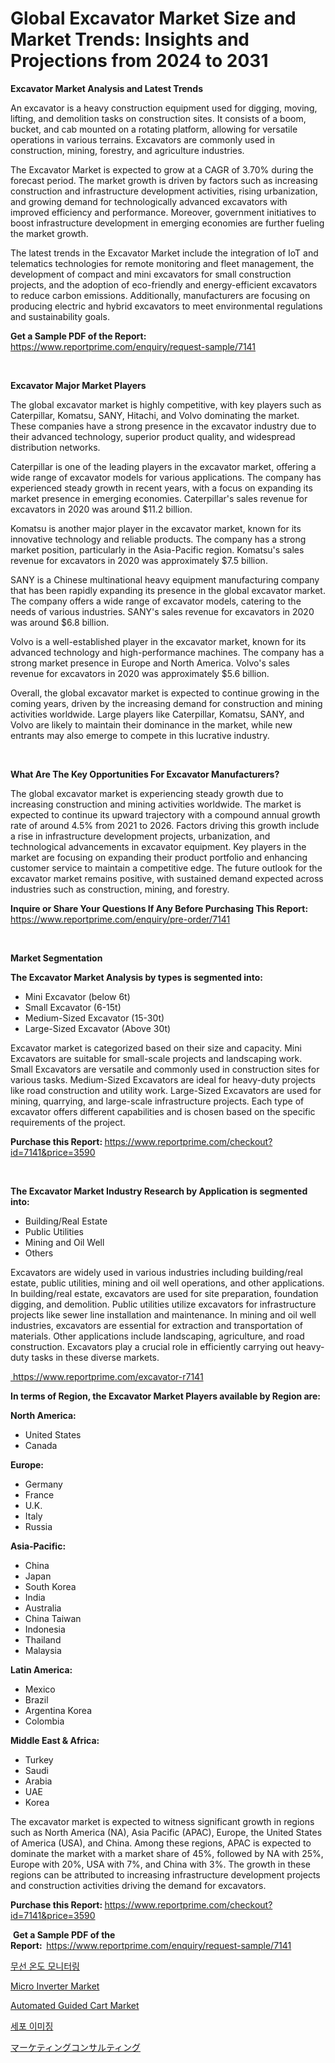 <p><h1>Global Excavator Market Size and Market Trends: Insights and Projections from 2024 to 2031</h1></p><p><strong>Excavator Market Analysis and Latest Trends</strong></p>
<p><p>An excavator is a heavy construction equipment used for digging, moving, lifting, and demolition tasks on construction sites. It consists of a boom, bucket, and cab mounted on a rotating platform, allowing for versatile operations in various terrains. Excavators are commonly used in construction, mining, forestry, and agriculture industries.</p><p>The Excavator Market is expected to grow at a CAGR of 3.70% during the forecast period. The market growth is driven by factors such as increasing construction and infrastructure development activities, rising urbanization, and growing demand for technologically advanced excavators with improved efficiency and performance. Moreover, government initiatives to boost infrastructure development in emerging economies are further fueling the market growth.</p><p>The latest trends in the Excavator Market include the integration of IoT and telematics technologies for remote monitoring and fleet management, the development of compact and mini excavators for small construction projects, and the adoption of eco-friendly and energy-efficient excavators to reduce carbon emissions. Additionally, manufacturers are focusing on producing electric and hybrid excavators to meet environmental regulations and sustainability goals.</p></p>
<p><strong>Get a Sample PDF of the Report:&nbsp;</strong> <a href="https://www.reportprime.com/enquiry/request-sample/7141">https://www.reportprime.com/enquiry/request-sample/7141</a></p>
<p>&nbsp;</p>
<p><strong>Excavator Major Market Players</strong></p>
<p><p>The global excavator market is highly competitive, with key players such as Caterpillar, Komatsu, SANY, Hitachi, and Volvo dominating the market. These companies have a strong presence in the excavator industry due to their advanced technology, superior product quality, and widespread distribution networks.</p><p>Caterpillar is one of the leading players in the excavator market, offering a wide range of excavator models for various applications. The company has experienced steady growth in recent years, with a focus on expanding its market presence in emerging economies. Caterpillar's sales revenue for excavators in 2020 was around $11.2 billion.</p><p>Komatsu is another major player in the excavator market, known for its innovative technology and reliable products. The company has a strong market position, particularly in the Asia-Pacific region. Komatsu's sales revenue for excavators in 2020 was approximately $7.5 billion.</p><p>SANY is a Chinese multinational heavy equipment manufacturing company that has been rapidly expanding its presence in the global excavator market. The company offers a wide range of excavator models, catering to the needs of various industries. SANY's sales revenue for excavators in 2020 was around $6.8 billion.</p><p>Volvo is a well-established player in the excavator market, known for its advanced technology and high-performance machines. The company has a strong market presence in Europe and North America. Volvo's sales revenue for excavators in 2020 was approximately $5.6 billion.</p><p>Overall, the global excavator market is expected to continue growing in the coming years, driven by the increasing demand for construction and mining activities worldwide. Large players like Caterpillar, Komatsu, SANY, and Volvo are likely to maintain their dominance in the market, while new entrants may also emerge to compete in this lucrative industry.</p></p>
<p>&nbsp;</p>
<p><strong>What Are The Key Opportunities For Excavator Manufacturers?</strong></p>
<p><p>The global excavator market is experiencing steady growth due to increasing construction and mining activities worldwide. The market is expected to continue its upward trajectory with a compound annual growth rate of around 4.5% from 2021 to 2026. Factors driving this growth include a rise in infrastructure development projects, urbanization, and technological advancements in excavator equipment. Key players in the market are focusing on expanding their product portfolio and enhancing customer service to maintain a competitive edge. The future outlook for the excavator market remains positive, with sustained demand expected across industries such as construction, mining, and forestry.</p></p>
<p><strong>Inquire or Share Your Questions If Any Before Purchasing This Report:</strong> <a href="https://www.reportprime.com/enquiry/pre-order/7141">https://www.reportprime.com/enquiry/pre-order/7141</a></p>
<p>&nbsp;</p>
<p><strong>Market Segmentation</strong></p>
<p><strong>The Excavator Market Analysis by types is segmented into:</strong></p>
<p><ul><li>Mini Excavator (below 6t)</li><li>Small Excavator (6-15t)</li><li>Medium-Sized Excavator (15-30t)</li><li>Large-Sized Excavator (Above 30t)</li></ul></p>
<p><p>Excavator market is categorized based on their size and capacity. Mini Excavators are suitable for small-scale projects and landscaping work. Small Excavators are versatile and commonly used in construction sites for various tasks. Medium-Sized Excavators are ideal for heavy-duty projects like road construction and utility work. Large-Sized Excavators are used for mining, quarrying, and large-scale infrastructure projects. Each type of excavator offers different capabilities and is chosen based on the specific requirements of the project.</p></p>
<p><strong>Purchase this Report:&nbsp;</strong><a href="https://www.reportprime.com/checkout?id=7141&price=3590">https://www.reportprime.com/checkout?id=7141&price=3590</a></p>
<p>&nbsp;</p>
<p><strong>The Excavator Market Industry Research by Application is segmented into:</strong></p>
<p><ul><li>Building/Real Estate</li><li>Public Utilities</li><li>Mining and Oil Well</li><li>Others</li></ul></p>
<p><p>Excavators are widely used in various industries including building/real estate, public utilities, mining and oil well operations, and other applications. In building/real estate, excavators are used for site preparation, foundation digging, and demolition. Public utilities utilize excavators for infrastructure projects like sewer line installation and maintenance. In mining and oil well industries, excavators are essential for extraction and transportation of materials. Other applications include landscaping, agriculture, and road construction. Excavators play a crucial role in efficiently carrying out heavy-duty tasks in these diverse markets.</p></p>
<p><a href="https://www.reportprime.com/excavator-r7141">&nbsp;https://www.reportprime.com/excavator-r7141</a></p>
<p><strong>In terms of Region, the Excavator Market Players available by Region are:</strong></p>
<p>
    <p> <strong> North America: </strong>
        <ul>
            <li>United States</li>
            <li>Canada</li>
        </ul>
        </p> 
    <p> <strong> Europe: </strong>
        <ul>
            <li>Germany</li>
            <li>France</li>
            <li>U.K.</li>
            <li>Italy</li>
            <li>Russia</li>
        </ul>
        </p> 
    <p> <strong> Asia-Pacific: </strong>
        <ul>
            <li>China</li>
            <li>Japan</li>
            <li>South Korea</li>
            <li>India</li>
            <li>Australia</li>
            <li>China Taiwan</li>
            <li>Indonesia</li>
            <li>Thailand</li>
            <li>Malaysia</li>
        </ul>
        </p> 
    <p> <strong> Latin America: </strong>
        <ul>
            <li>Mexico</li>
            <li>Brazil</li>
            <li>Argentina Korea</li>
            <li>Colombia</li>
        </ul>
        </p> 
    <p> <strong> Middle East & Africa: </strong>
        <ul>
            <li>Turkey</li>
            <li>Saudi</li>
            <li>Arabia</li>
            <li>UAE</li>
            <li>Korea</li>
        </ul>
    </p>
    </p>
<p><p>The excavator market is expected to witness significant growth in regions such as North America (NA), Asia Pacific (APAC), Europe, the United States of America (USA), and China. Among these regions, APAC is expected to dominate the market with a market share of 45%, followed by NA with 25%, Europe with 20%, USA with 7%, and China with 3%. The growth in these regions can be attributed to increasing infrastructure development projects and construction activities driving the demand for excavators.</p></p>
<p><strong>Purchase this Report: </strong><a href="https://www.reportprime.com/checkout?id=7141&price=3590">https://www.reportprime.com/checkout?id=7141&price=3590</a></p>
<p>&nbsp;<strong>Get a Sample PDF of the Report:&nbsp;&nbsp;</strong><a href="https://www.reportprime.com/enquiry/request-sample/7141">https://www.reportprime.com/enquiry/request-sample/7141</a></p>
<p><strong></strong></p>
<p><p><a href="https://medium.com/@johnsonlowe2023_38650/%EB%AC%B4%EC%84%A0-%EC%98%A8%EB%8F%84-%EB%AA%A8%EB%8B%88%ED%84%B0%EB%A7%81-%EC%8B%9C%EC%9E%A5-%EC%A0%90%EC%9C%A0%EC%9C%A8-%EB%B0%8F-%EC%8B%9C%EC%9E%A5-%EB%B6%84%EC%84%9D-%EC%84%B1%EC%9E%A5-%EB%8F%99%ED%96%A5-%EB%B0%8F-%EC%98%88%EC%B8%A1-2024%EB%85%84-2031%EB%85%84-f1985b781443">무선 온도 모니터링</a></p><p><a href="https://github.com/yadanielu/Market-Research-Report-List-1/blob/main/micro-inverter-market.md">Micro Inverter Market</a></p><p><a href="https://medium.com/@sac-m/insights-into-the-automated-guided-cart-market-market-players-market-size-geographical-regions-f8858b879de9">Automated Guided Cart Market</a></p><p><a href="https://github.com/nhaiquang84/Market-Research-Report-List-1/blob/main/491431366377.md">세포 이미징</a></p><p><a href="https://medium.com/@sdall21364/%E3%82%B0%E3%83%AD%E3%83%BC%E3%83%90%E3%83%AB%E3%83%9E%E3%83%BC%E3%82%B1%E3%83%86%E3%82%A3%E3%83%B3%E3%82%B0%E3%82%B3%E3%83%B3%E3%82%B5%E3%83%AB%E3%83%86%E3%82%A3%E3%83%B3%E3%82%B0%E6%A5%AD%E7%95%8C-%E7%A8%AE%E9%A1%9E-%E3%82%A2%E3%83%97%E3%83%AA%E3%82%B1%E3%83%BC%E3%82%B7%E3%83%A7%E3%83%B3-%E5%B8%82%E5%A0%B4%E5%8F%82%E5%8A%A0%E8%80%85-%E5%9C%B0%E5%9F%9F%E5%88%A5%E6%88%90%E9%95%B7%E5%88%86%E6%9E%90-%E3%81%8A%E3%82%88%E3%81%B3%E5%B0%86%E6%9D%A5%E3%81%AE%E3%82%B7%E3%83%8A%E3%83%AA%E3%82%AA-2024%E5%B9%B4-2031%E5%B9%B4-3d17649433ae">マーケティングコンサルティング</a></p></p>